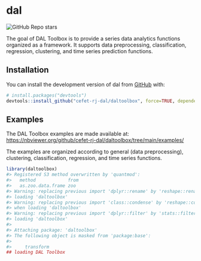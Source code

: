 
<!-- README.md is generated from README.Rmd. Please edit that file -->

# dal

<!-- badges: start -->

![GitHub Repo
stars](https://img.shields.io/github/stars/cefet-rj-dal/dal?logo=Github)
<!-- badges: end -->

The goal of DAL Toolbox is to provide a series data analytics functions
organized as a framework. It supports data preprocessing,
classification, regression, clustering, and time series prediction
functions.

## Installation

You can install the development version of dal from
[GitHub](https://github.com/) with:

``` r
# install.packages("devtools")
devtools::install_github("cefet-rj-dal/daltoolbox", force=TRUE, dependencies=FALSE, upgrade="never", build_vignettes = TRUE)
```

## Examples

The DAL Toolbox examples are made available at:
<https://nbviewer.org/github/cefet-rj-dal/daltoolbox/tree/main/examples/>

The examples are organized according to general (data preprocessing),
clustering, classification, regression, and time series functions.

``` r
library(daltoolbox)
#> Registered S3 method overwritten by 'quantmod':
#>   method            from
#>   as.zoo.data.frame zoo
#> Warning: replacing previous import 'dplyr::rename' by 'reshape::rename' when
#> loading 'daltoolbox'
#> Warning: replacing previous import 'class::condense' by 'reshape::condense'
#> when loading 'daltoolbox'
#> Warning: replacing previous import 'dplyr::filter' by 'stats::filter' when
#> loading 'daltoolbox'
#> 
#> Attaching package: 'daltoolbox'
#> The following object is masked from 'package:base':
#> 
#>     transform
## loading DAL Toolbox
```
